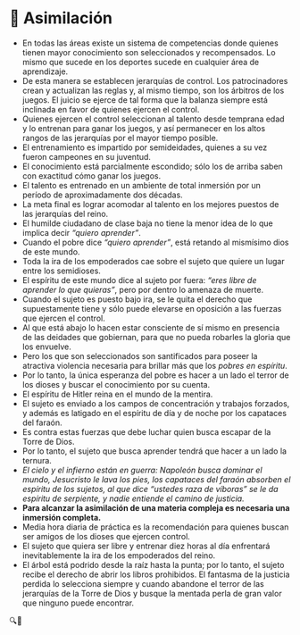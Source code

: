 # 📌 Asimilación

- En todas las áreas existe un sistema de competencias donde quienes tienen mayor conocimiento son seleccionados y recompensados. Lo mismo que sucede en los deportes sucede en cualquier área de aprendizaje.
- De esta manera se establecen jerarquías de control. Los patrocinadores crean y actualizan las reglas y, al mismo tiempo, son los árbitros de los juegos. El juicio se ejerce de tal forma que la balanza siempre está inclinada en favor de quienes ejercen el control.
- Quienes ejercen el control seleccionan al talento desde temprana edad y lo entrenan para ganar los juegos, y así permanecer en los altos rangos de las jerarquías por el mayor tiempo posible.
- El entrenamiento es impartido por semideidades, quienes a su vez fueron campeones en su juventud.
- El conocimiento está parcialmente escondido; sólo los de arriba saben con exactitud cómo ganar los juegos.
- El talento es entrenado en un ambiente de total inmersión por un período de aproximadamente dos décadas.
- La meta final es lograr acomodar al talento en los mejores puestos de las jerarquías del reino.
- El humilde ciudadano de clase baja no tiene la menor idea de lo que implica decir *“quiero aprender”*.
- Cuando el pobre dice *“quiero aprender”*, está retando al mismísimo dios de este mundo.
- Toda la ira de los empoderados cae sobre el sujeto que quiere un lugar entre los semidioses.
- El espíritu de este mundo dice al sujeto por fuera: *“eres libre de aprender lo que quieras”*, pero por dentro lo amenaza de muerte.
- Cuando el sujeto es puesto bajo ira, se le quita el derecho que supuestamente tiene y sólo puede elevarse en oposición a las fuerzas que ejercen el control.
- Al que está abajo lo hacen estar consciente de sí mismo en presencia de las deidades que gobiernan, para que no pueda robarles la gloria que los envuelve.
- Pero los que son seleccionados son santificados para poseer la atractiva violencia necesaria para brillar más que los *pobres en espíritu*.
- Por lo tanto, la única esperanza del pobre es hacer a un lado el terror de los dioses y buscar el conocimiento por su cuenta.
- El espíritu de Hitler reina en el mundo de la mentira.
- El sujeto es enviado a los campos de concentración y trabajos forzados, y además es latigado en el espíritu de día y de noche por los capataces del faraón.
- Es contra estas fuerzas que debe luchar quien busca escapar de la Torre de Dios.
- Por lo tanto, el sujeto que busca aprender tendrá que hacer a un lado la ternura.
- *El cielo y el infierno están en guerra: Napoleón busca dominar el mundo, Jesucristo le lava los pies, los capataces del faraón absorben el espíritu de los sujetos, al que dice “ustedes raza de víboras” se le da espíritu de serpiente, y nadie entiende el camino de justicia.*
- **Para alcanzar la asimilación de una materia compleja es necesaria una inmersión completa.**
- Media hora diaria de práctica es la recomendación para quienes buscan ser amigos de los dioses que ejercen control.
- El sujeto que quiera ser libre y entrenar diez horas al día enfrentará inevitablemente la ira de los empoderados del reino.
- El árbol está podrido desde la raíz hasta la punta; por lo tanto, el sujeto recibe el derecho de abrir los libros prohibidos. El fantasma de la justicia perdida lo selecciona siempre y cuando abandone el terror de las jerarquías de la Torre de Dios y busque la mentada perla de gran valor que ninguno puede encontrar.

🔍🐢
